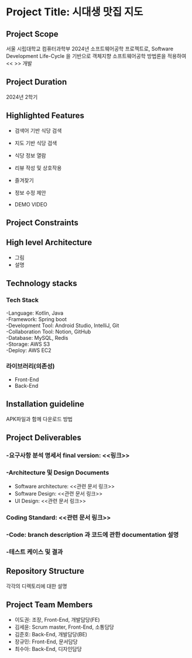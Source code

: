 # Project Title: 시대생 맛집 지도

## Project Scope
서울 시립대학교 컴퓨터과학부 2024년 소프트웨어공학
프로젝트로, Software Development Life-Cycle 을 기반으로 객체지향
소프트웨어공학 방법론을 적용하여 << >> 개발

## Project Duration
2024년 2학기

## Highlighted Features
* 검색어 기반 식당 검색
* 지도 기반 식당 검색
* 식당 정보 열람
* 리뷰 작성 및 상호작용
* 즐겨찾기
* 정보 수정 제안

* DEMO VIDEO

## Project Constraints

## High level Architecture 
* 그림
* 설명

## Technology stacks
### Tech Stack
\-Language: Kotlin, Java <br>
\-Framework: Spring boot <br>
\-Development Tool: Android Studio, IntelliJ, Git <br>
\-Collaboration Tool: Notion, GitHub <br>
\-Database: MySQL, Redis <br>
\-Storage: AWS S3 <br>
\-Deploy: AWS EC2 <br>

### 라이브러리(의존성)
* Front-End
* Back-End

## Installation guideline
APK파일과 함께 다운로드 방법

## Project Deliverables
### \-요구사항 분석 명세서 final version: <<링크>>
### \-Architecture 및 Design Documents
* Software architecture: <<관련 문서 링크>>
* Software Design: <<관련 문서 링크>>
* UI Design: <<관련 문서 링크>>

### Coding Standard: <<관련 문서 링크>>

### \-Code: branch description 과 코드에 관한 documentation 설명


### \-테스트 케이스 및 결과

## Repository Structure
각각의 디렉토리에 대한 설명

## Project Team Members
* 이도권: 조장, Front-End, 개발담당(FE)
* 김세윤: Scrum master, Front-End, 소통담당
* 김준호: Back-End, 개발담당(BE)
* 장규민: Front-End, 문서담당
* 최수아: Back-End, 디자인담당

